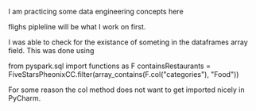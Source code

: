 I am practicing some data engineering concepts here 

flighs pipleline will be what I work on first.  

I was able to check for the existance of someting in the dataframes array field.  This was done using

from pyspark.sql import functions as F
containsRestaurants = FiveStarsPheonixCC.filter(array_contains(F.col("categories"), "Food"))

For some reason the col method does not want to get imported nicely in PyCharm. 